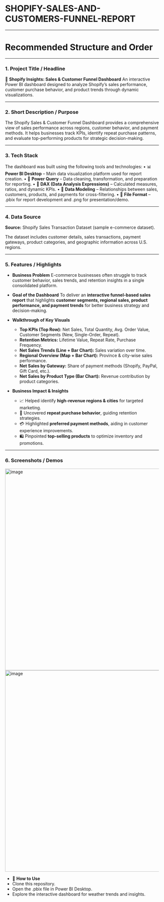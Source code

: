 # SHOPIFY-SALES-AND-CUSTOMERS-FUNNEL-REPORT
---
# Recommended Structure and Order
---
### **1. Project Title / Headline**

💼 **Shopify Insights: Sales & Customer Funnel Dashboard**
An interactive Power BI dashboard designed to analyze Shopify’s sales performance, customer purchase behavior, and product trends through dynamic visualizations.

---

### **2. Short Description / Purpose**

The Shopify Sales & Customer Funnel Dashboard provides a comprehensive view of sales performance across regions, customer behavior, and payment methods. It helps businesses track KPIs, identify repeat purchase patterns, and evaluate top-performing products for strategic decision-making.

---

### **3. Tech Stack**

The dashboard was built using the following tools and technologies:
• 📊 **Power BI Desktop** – Main data visualization platform used for report creation.
• 📂 **Power Query** – Data cleaning, transformation, and preparation for reporting.
• 🧠 **DAX (Data Analysis Expressions)** – Calculated measures, ratios, and dynamic KPIs.
• 📝 **Data Modeling** – Relationships between sales, customers, products, and payments for cross-filtering.
• 📁 **File Format** – .pbix for report development and .png for presentation/demo.

---

### **4. Data Source**

**Source:** Shopify Sales Transaction Dataset (sample e-commerce dataset).

The dataset includes customer details, sales transactions, payment gateways, product categories, and geographic information across U.S. regions.

---

### **5. Features / Highlights**

* **Business Problem**
  E-commerce businesses often struggle to track customer behavior, sales trends, and retention insights in a single consolidated platform.

* **Goal of the Dashboard**
  To deliver an **interactive funnel-based sales report** that highlights **customer segments, regional sales, product performance, and payment trends** for better business strategy and decision-making.

* **Walkthrough of Key Visuals**

  * **Top KPIs (Top Row):** Net Sales, Total Quantity, Avg. Order Value, Customer Segments (New, Single-Order, Repeat).
  * **Retention Metrics:** Lifetime Value, Repeat Rate, Purchase Frequency.
  * **Net Sales Trends (Line + Bar Chart):** Sales variation over time.
  * **Regional Overview (Map + Bar Chart):** Province & city-wise sales performance.
  * **Net Sales by Gateway:** Share of payment methods (Shopify, PayPal, Gift Card, etc.).
  * **Net Sales by Product Type (Bar Chart):** Revenue contribution by product categories.

* **Business Impact & Insights**

  * 📈 Helped identify **high-revenue regions & cities** for targeted marketing.
  * 🎯 Uncovered **repeat purchase behavior**, guiding retention strategies.
  * 💳 Highlighted **preferred payment methods**, aiding in customer experience improvements.
  * 🛍️ Pinpointed **top-selling products** to optimize inventory and promotions.

---

### **6. Screenshots / Demos**

<img width="1124" height="660" alt="image" src="https://github.com/user-attachments/assets/a0c9c92b-1e0f-4fa5-a613-46fcb75e4ccc" />

<img width="1125" height="659" alt="image" src="https://github.com/user-attachments/assets/ad095e4b-579c-432e-9e2e-48e819603656" />

*  🚀 **How to Use**
* Clone this repository.
* Open the .pbix file in Power BI Desktop.
* Explore the interactive dashboard for weather trends and insights.

